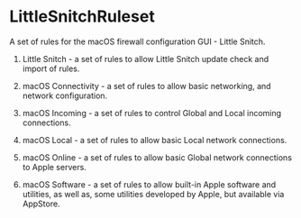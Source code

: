 # LittleSnitchRuleset

A set of rules for the macOS firewall configuration GUI - Little Snitch.

1. Little Snitch - a set of rules to allow Little Snitch update check and import of rules.

2. macOS Connectivity - a set of rules to allow basic networking, and network configuration.

3. macOS Incoming - a set of rules to control Global and Local incoming connections.

4. macOS Local - a set of rules to allow basic Local network connections.

5. macOS Online - a set of rules to allow basic Global network connections to Apple servers.

6. macOS Software - a set of rules to allow built-in Apple software and utilities, as well as, some utilities developed by Apple, but available via AppStore.

